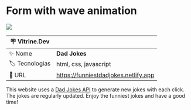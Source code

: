 # Form with wave animation

![](https://github.com/rafaelcabral223/dad-jokes/assets/72042885/a47786ef-e8bd-4e26-bd2f-c1bdb184100d#vitrinedev)

| :placard: Vitrine.Dev |                                       |
| --------------------- | ------------------------------------- |
| :sparkles: Nome       | **Dad Jokes**          |
| :label: Tecnologias   | html, css, javascript                 |
| :rocket: URL          | https://funniestdadjokes.netlify.app |

This website uses a <a href="https://icanhazdadjoke.com/api">Dad Jokes API</a> to generate new jokes with each click. The jokes are regularly updated. Enjoy the funniest jokes and have a good time!